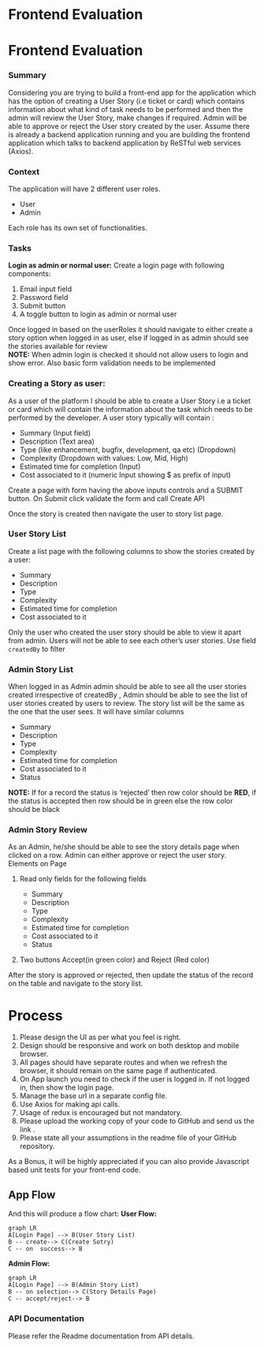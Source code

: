 # Frontend Evaluation
# Frontend Evaluation

### Summary
Considering you are trying to build a front-end  app for the application which has the option of creating a User Story (i.e ticket or card) which contains information about what kind of task needs to be performed and then the admin will review the User Story, make changes if required. Admin will be able to approve or reject the User story created by the user. Assume there is already a backend application running and you are building the frontend application which talks to backend application by ReSTful web services (Axios).  
  
### Context  
The application will have 2 different user roles.    
 - User  
 - Admin  
  
Each role has its own set of functionalities.  
  
### Tasks
**Login as admin or normal user:** Create a login page with following components:
1.  Email input field
2.  Password field
3.  Submit button
4.  A toggle button to login as admin or normal user

Once logged in based on the userRoles it should navigate to either create a story option when logged in as user, else if logged in as admin should see the stories available for review  
**NOTE:** When admin login is checked it should not allow users to login and show error. Also basic form validation needs to be implemented


### Creating a Story as user:
As a user of the platform I should be able to create a User Story i.e a ticket or card which will contain the information about the task which needs to be performed by the developer. A user story typically will contain :

-   Summary (Input field)
-   Description (Text area)
-   Type (like enhancement, bugfix, development, qa etc) (Dropdown)
-   Complexity (Dropdown with values: Low, Mid, High)
-   Estimated time for completion (Input)
-   Cost associated to it (numeric Input showing $ as prefix of input)

Create a page with form having the above inputs controls and a SUBMIT button. On Submit click validate the form and call Create API

Once the story is created then navigate the user to story list page.

### User Story List
 Create a list page with the following columns to show the stories created by a user:
-   Summary
-   Description
-   Type
-   Complexity
-   Estimated time for completion
-   Cost associated to it

Only the user who created the user story should be able to view it apart from admin. Users will not be able to see each other’s user stories. Use field `createdBy`  to filter

### Admin Story List
When logged in as Admin admin should be able to see all the user stories created irrespective of createdBy , Admin should be able to see the list of user stories created by users to review. The story list will be the same as the one that the user sees. It will have similar columns

-   Summary
-   Description
-   Type
-   Complexity
-   Estimated time for completion
-   Cost associated to it
-   Status

**NOTE:** If for a record the status is ‘rejected’ then row color should be **RED**, if the status is accepted then row should be in green else the row color should be black


### Admin Story Review
As an Admin, he/she should be able to see the story details page when clicked on a row. Admin can either approve or reject the user story.
Elements on Page

1.  Read only fields for the following fields

	- Summary
	- Description
	- Type
	- Complexity
	- Estimated time for completion
	- Cost associated to it
	- Status

2.  Two buttons Accept(in green color) and Reject (Red color)
    
After the story is approved or rejected, then update the status of the record on the table and navigate to the story list.

# Process

1.  Please design the UI as per what you feel is right.
2.  Design should be responsive and work on both desktop and mobile browser.
3.  All pages should have separate routes and when we refresh the browser, it should remain on the same page if authenticated.
4.  On App launch you need to check if the user is logged in. If not logged in, then show the login page.
5.  Manage the base url in a separate config file.
6.  Use Axios for making api calls.
7.  Usage of redux is encouraged but not mandatory.
8.  Please upload the working copy of your code to GitHub and send us the link .
9.  Please state all your assumptions in the readme file of your GitHub repository.

As a Bonus, it will be highly appreciated if you can also provide Javascript based unit tests for your front-end code.

## App Flow

And this will produce a flow chart:
**User Flow:**
```mermaid
graph LR
A[Login Page] --> B(User Story List)
B -- create--> C(Create Sotry)
C -- on  success--> B
```

**Admin Flow:**
```mermaid
graph LR
A[Login Page] --> B(Admin Story List)
B -- on selection--> C(Story Details Page)
C -- accept/reject--> B
```


### API Documentation
Please refer the Readme documentation from API details.
  




